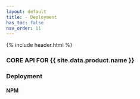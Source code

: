 ```yaml
---
layout: default
title: - Deployment
has_toc: false
nav_order: 11
---
```

{% include header.html %}
### CORE API FOR {{ site.data.product.name }}

### Deployment

#### NPM
